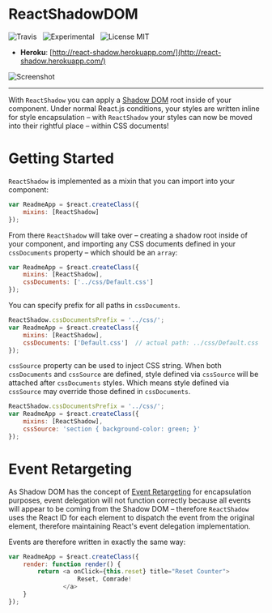 # ReactShadowDOM

![Travis](http://img.shields.io/travis/Wildhoney/ReactShadow.svg?style=flat)
&nbsp;
![Experimental](http://img.shields.io/badge/experimental-%E2%9C%93-blue.svg?style=flat)
&nbsp;
![License MIT](http://img.shields.io/badge/license-mit-orange.svg?style=flat)

* **Heroku**: [http://react-shadow.herokuapp.com/](http://react-shadow.herokuapp.com/)

![Screenshot](http://i.imgur.com/1txgnOL.png)

---

With `ReactShadow` you can apply a [Shadow DOM](http://www.html5rocks.com/en/tutorials/webcomponents/shadowdom/) root inside of your component. Under normal React.js conditions, your styles are written inline for style encapsulation &ndash; with `ReactShadow` your styles can now be moved into their rightful place &ndash; within CSS documents!

# Getting Started

`ReactShadow` is implemented as a mixin that you can import into your component:

```javascript
var ReadmeApp = $react.createClass({
    mixins: [ReactShadow]
});
```

From there `ReactShadow` will take over &ndash; creating a shadow root inside of your component, and importing any CSS documents defined in your `cssDocuments` property &ndash; which should be an `array`:

```javascript
var ReadmeApp = $react.createClass({
    mixins: [ReactShadow],
    cssDocuments: ['../css/Default.css']
});
```

You can specify prefix for all paths in `cssDocuments`.

```javascript
ReactShadow.cssDocumentsPrefix = '../css/';
var ReadmeApp = $react.createClass({
    mixins: [ReactShadow],
    cssDocuments: ['Default.css']  // actual path: ../css/Default.css
});
```

`cssSource` property can be used to inject CSS string. When both `cssDocuments` and `cssSource` are defined, style defined via `cssSource` will be attached after `cssDocuments` styles. Which means style defined via `cssSource` may override those defined in `cssDocuments`.

```javascript
ReactShadow.cssDocumentsPrefix = '../css/';
var ReadmeApp = $react.createClass({
    mixins: [ReactShadow],
    cssSource: 'section { background-color: green; }'
});

```

# Event Retargeting

As Shadow DOM has the concept of [Event Retargeting](http://www.w3.org/TR/shadow-dom/#event-retargeting) for encapsulation purposes, event delegation will not function correctly because all events will appear to be coming from the Shadow DOM &ndash; therefore `ReactShadow` uses the React ID for each element to dispatch the event from the original element, therefore maintaining React's event delegation implementation.

Events are therefore written in exactly the same way:

```javascript
var ReadmeApp = $react.createClass({
    render: function render() {
        return <a onClick={this.reset} title="Reset Counter">
                   Reset, Comrade!
               </a>
    }
});
```